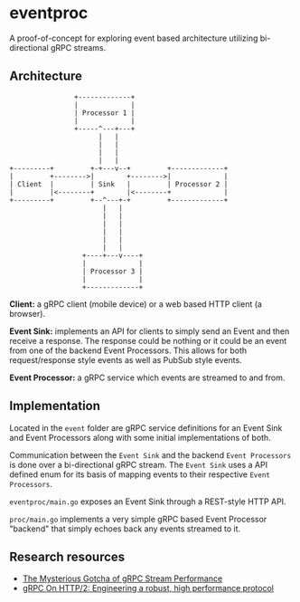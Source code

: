 # eventproc

A proof-of-concept for exploring event based architecture utilizing bi-directional
gRPC streams.

## Architecture

```ascii
                +-------------+
                |             |
                | Processor 1 |
                |             |
                +-----^---+---+
                      |   |
                      |   |
                      |   |
                      |   |
+---------+         +-+---v--+         +-------------+
|         +-------->|        +-------->|             |
| Client  |         | Sink   |         | Processor 2 |
|         |<--------+        |<--------+             |
+---------+         +--^---+-+         +-------------+
                       |   |
                       |   |
                       |   |
                       |   |
                       |   |
                       |   |
                  +----+---v----+
                  |             |
                  | Processor 3 |
                  |             |
                  +-------------+
```

**Client:** a gRPC client (mobile device) or a web
based HTTP client (a browser).

**Event Sink:** implements an API for
clients to simply send an Event and then receive a response. The response
could be nothing or it could be an event from one of the backend Event Processors.
This allows for both request/response style events as well as PubSub style events.

**Event Processor:** a gRPC service which events are streamed to and from.

## Implementation

Located in the `event` folder are gRPC service definitions for an Event Sink and
Event Processors along with some initial implementations of both.

Communication between the `Event Sink` and the backend `Event Processors` is done
over a bi-directional gRPC stream. The `Event Sink` uses a API defined enum for
its basis of mapping events to their respective `Event Processors`.

`eventproc/main.go` exposes an Event Sink through a REST-style HTTP API.

`proc/main.go` implements a very simple gRPC based Event Processor "backend" that
simply echoes back any events streamed to it.

## Research resources

* [The Mysterious Gotcha of gRPC Stream Performance](https://ably.com/blog/grpc-stream-performance)
* [gRPC On HTTP/2: Engineering a robust, high performance protocol](https://www.cncf.io/blog/2018/08/31/grpc-on-http-2-engineering-a-robust-high-performance-protocol/)
